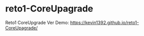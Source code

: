 # reto1-CoreUpagrade
Reto1 CoreUpgrade
  Ver Demo:
  https://kevin1392.github.io/reto1-CoreUpagrade/
